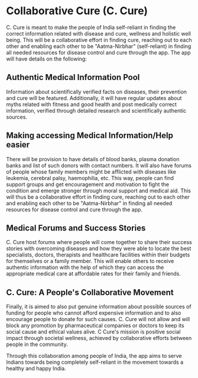 # Collaborative Cure (C. Cure) 
C. Cure is meant to make the people of India self-reliant in finding the correct information related with disease and cure, wellness and holistic well being. This will be a collaborative effort in finding cure, reaching out to each other and enabling each other to be "Aatma-Nirbhar" (self-reliant) in finding all needed resources for disease control and cure through the app. 
The app will have details on the following:

## Authentic Medical Information Pool 
Information about scientifically verified facts on diseases, their prevention and cure will be featured. Additionally, it will have regular updates about myths related with fitness and good health and post medically correct information, verified through detailed research and scientifically authentic sources.

## Making accessing Medical Information/Help easier 
There will be provision to have details of blood banks, plasma donation banks and list of such donors with contact numbers. It will also have forums of people whose family members might be afflicted with diseases like leukemia, cerebral palsy, haemophilia, etc. This way, people can find support groups and get encouragement and motivation to fight the condition and emerge stronger through moral support and medical aid. This will thus be a collaborative effort in finding cure, reaching out to each other and enabling each other to be "Aatma-Nirbhar" in finding all needed resources for disease control and cure through the app. 

## Medical Forums and Success Stories 
C. Cure host forums where people will come together to share their success stories with overcoming diseases and how they were able to locate the best specialists, doctors, therapists and healthcare facilities within their budgets for themselves or a family member. This will enable others to receive authentic information with the help of which they can access the appropriate medical care at affordable rates for their family and friends. 

## C. Cure: A People's Collaborative Movement
Finally, it is aimed to also put genuine information about possible sources of funding for people who cannot afford expensive information and to also encourage people to donate for such causes. C. Cure will not allow and will block any promotion by pharmaceutical companies or doctors to keep its social cause and ethical values alive. 
C Cure's mission is positive social impact through societal wellness, achieved by collaborative efforts between people in the community.  

Through this collaboration among people of India, the app aims to serve Indians towards being completely self-reliant in the movement towards a healthy and happy India.
